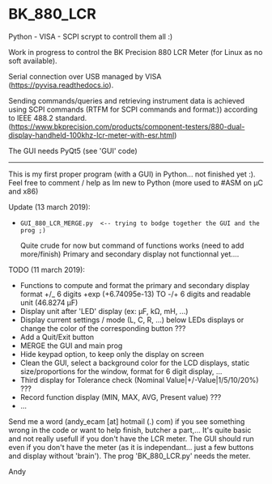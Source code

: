 # BK_880_LCR
Python - VISA - SCPI scrypt to controll them all :)

Work in progress to control the BK Precision 880 LCR Meter (for Linux as no soft available).

Serial connection over USB managed by VISA (https://pyvisa.readthedocs.io).

Sending commands/queries and retrieving instrument data is achieved using SCPI commands
(RTFM for SCPI commands and format:)) according to IEEE 488.2 standard.
(https://www.bkprecision.com/products/component-testers/880-dual-display-handheld-100khz-lcr-meter-with-esr.html)

The GUI needs PyQt5 (see 'GUI' code)

----
This is my first proper program (with a GUI) in Python... not finished yet :).
Feel free to comment / help as Im new to Python (more used to #ASM on µC and x86)

Update (13 march 2019):
  -  	GUI_880_LCR_MERGE.py  <-- trying to bodge together the GUI and the prog ;)
      Quite crude for now but command of functions works (need to add more/finish)
      Primary and secondary display not functionnal yet....

TODO (11 march 2019):
  - Functions to compute and format the primary and secondary display
    format +/_ 6 digits +exp (+6.74095e-13) TO -/+ 6 digits and readable unit (46.8274 µF)
  - Display unit after 'LED' display (ex: µF, kΩ, mH, ...)
  - Display current settings / mode (L, C, R, ...) below LEDs displays or change
    the color of the corresponding button ???
  - Add a Quit/Exit button
  - MERGE the GUI and main prog
  - Hide keypad option, to keep only the display on screen
  - Clean the GUI, select a background color for the LCD displays,
    static size/proportions for the window, format for 6 digit display, ...
  - Third display for Tolerance check (Nominal Value|+/-Value|1/5/10/20%) ???
  - Record function display (MIN, MAX, AVG, Present value) ???
  - ...
  
Send me a word (andy_ecam [at] hotmail (.) com) if you see something wrong in the code or want to help finish, butcher a part,...
It's quite basic and not really usefull if you don't have the LCR meter. The GUI should run even if you don't have the meter
(as it is independant... just a few buttons and display without 'brain'). The prog 'BK_880_LCR.py' needs the meter.

Andy
